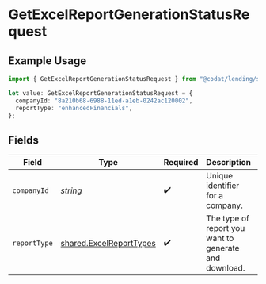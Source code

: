 # GetExcelReportGenerationStatusRequest

## Example Usage

```typescript
import { GetExcelReportGenerationStatusRequest } from "@codat/lending/sdk/models/operations";

let value: GetExcelReportGenerationStatusRequest = {
  companyId: "8a210b68-6988-11ed-a1eb-0242ac120002",
  reportType: "enhancedFinancials",
};
```

## Fields

| Field                                                                     | Type                                                                      | Required                                                                  | Description                                                               | Example                                                                   |
| ------------------------------------------------------------------------- | ------------------------------------------------------------------------- | ------------------------------------------------------------------------- | ------------------------------------------------------------------------- | ------------------------------------------------------------------------- |
| `companyId`                                                               | *string*                                                                  | :heavy_check_mark:                                                        | Unique identifier for a company.                                          | 8a210b68-6988-11ed-a1eb-0242ac120002                                      |
| `reportType`                                                              | [shared.ExcelReportTypes](../../../sdk/models/shared/excelreporttypes.md) | :heavy_check_mark:                                                        | The type of report you want to generate and download.                     |                                                                           |